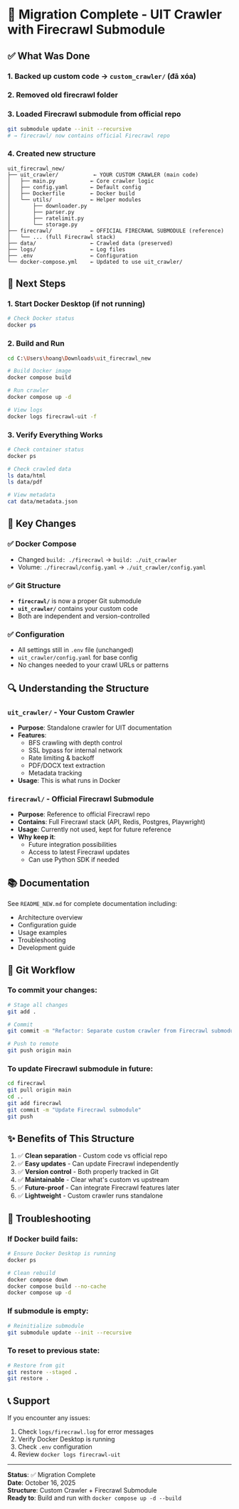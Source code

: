 # 🎉 Migration Complete - UIT Crawler with Firecrawl Submodule

## ✅ What Was Done

### 1. **Backed up custom code** → `custom_crawler/` (đã xóa)
### 2. **Removed old firecrawl folder**
### 3. **Loaded Firecrawl submodule** from official repo
```bash
git submodule update --init --recursive
# → firecrawl/ now contains official Firecrawl repo
```

### 4. **Created new structure**
```
uit_firecrawl_new/
├── uit_crawler/           ← YOUR CUSTOM CRAWLER (main code)
│   ├── main.py           ← Core crawler logic
│   ├── config.yaml       ← Default config
│   ├── Dockerfile        ← Docker build
│   └── utils/            ← Helper modules
│       ├── downloader.py
│       ├── parser.py
│       ├── ratelimit.py
│       └── storage.py
├── firecrawl/            ← OFFICIAL FIRECRAWL SUBMODULE (reference)
│   └── ... (full Firecrawl stack)
├── data/                 ← Crawled data (preserved)
├── logs/                 ← Log files
├── .env                  ← Configuration
└── docker-compose.yml    ← Updated to use uit_crawler/
```

## 🚀 Next Steps

### 1. **Start Docker Desktop** (if not running)
```powershell
# Check Docker status
docker ps
```

### 2. **Build and Run**
```bash
cd C:\Users\hoang\Downloads\uit_firecrawl_new

# Build Docker image
docker compose build

# Run crawler
docker compose up -d

# View logs
docker logs firecrawl-uit -f
```

### 3. **Verify Everything Works**
```bash
# Check container status
docker ps

# Check crawled data
ls data/html
ls data/pdf

# View metadata
cat data/metadata.json
```

## 📝 Key Changes

### ✅ Docker Compose
- Changed `build: ./firecrawl` → `build: ./uit_crawler`
- Volume: `./firecrawl/config.yaml` → `./uit_crawler/config.yaml`

### ✅ Git Structure
- **`firecrawl/`** is now a proper Git submodule
- **`uit_crawler/`** contains your custom code
- Both are independent and version-controlled

### ✅ Configuration
- All settings still in `.env` file (unchanged)
- `uit_crawler/config.yaml` for base config
- No changes needed to your crawl URLs or patterns

## 🔍 Understanding the Structure

### **`uit_crawler/`** - Your Custom Crawler
- **Purpose**: Standalone crawler for UIT documentation
- **Features**: 
  - BFS crawling with depth control
  - SSL bypass for internal network
  - Rate limiting & backoff
  - PDF/DOCX text extraction
  - Metadata tracking
- **Usage**: This is what runs in Docker

### **`firecrawl/`** - Official Firecrawl Submodule
- **Purpose**: Reference to official Firecrawl repo
- **Contains**: Full Firecrawl stack (API, Redis, Postgres, Playwright)
- **Usage**: Currently not used, kept for future reference
- **Why keep it**: 
  - Future integration possibilities
  - Access to latest Firecrawl updates
  - Can use Python SDK if needed

## 📚 Documentation

See `README_NEW.md` for complete documentation including:
- Architecture overview
- Configuration guide
- Usage examples
- Troubleshooting
- Development guide

## 🎯 Git Workflow

### To commit your changes:
```bash
# Stage all changes
git add .

# Commit
git commit -m "Refactor: Separate custom crawler from Firecrawl submodule"

# Push to remote
git push origin main
```

### To update Firecrawl submodule in future:
```bash
cd firecrawl
git pull origin main
cd ..
git add firecrawl
git commit -m "Update Firecrawl submodule"
git push
```

## ✨ Benefits of This Structure

1. ✅ **Clean separation** - Custom code vs official repo
2. ✅ **Easy updates** - Can update Firecrawl independently
3. ✅ **Version control** - Both properly tracked in Git
4. ✅ **Maintainable** - Clear what's custom vs upstream
5. ✅ **Future-proof** - Can integrate Firecrawl features later
6. ✅ **Lightweight** - Custom crawler runs standalone

## 🔧 Troubleshooting

### If Docker build fails:
```bash
# Ensure Docker Desktop is running
docker ps

# Clean rebuild
docker compose down
docker compose build --no-cache
docker compose up -d
```

### If submodule is empty:
```bash
# Reinitialize submodule
git submodule update --init --recursive
```

### To reset to previous state:
```bash
# Restore from git
git restore --staged .
git restore .
```

## 📞 Support

If you encounter any issues:
1. Check `logs/firecrawl.log` for error messages
2. Verify Docker Desktop is running
3. Check `.env` configuration
4. Review `docker logs firecrawl-uit`

---

**Status**: ✅ Migration Complete  
**Date**: October 16, 2025  
**Structure**: Custom Crawler + Firecrawl Submodule  
**Ready to**: Build and run with `docker compose up -d --build`
